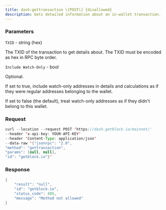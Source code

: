 ```yaml
---
title: dash:gettransaction \[POST\] {disallowed}
description: Gets detailed information about an in-wallet transaction.
---
```


### Parameters


`TXID` - string (hex)

The TXID of the transaction to get details about. The TXID must be
encoded as hex in RPC byte order.

`Include Watch-Only` - bool

Optional.

If set to true, include watch-only addresses in details and calculations
as if they were regular addresses belonging to the wallet.

If set to false (the default), treat watch-only addresses as if they
didn't belong to this wallet.

### Request

``` java
curl --location --request POST 'https://dash.getblock.io/mainnet/' 
--header 'x-api-key: YOUR-API-KEY' 
--header 'Content-Type: application/json' 
--data-raw '{"jsonrpc": "2.0",
"method": "gettransaction",
"params": [null, null],
"id": "getblock.io"}'
```

###  Response

``` java
{
    "result": "null",
    "id": "getblock.io",
    "status_code": 405,
    "message": "Method not allowed"
}
```

